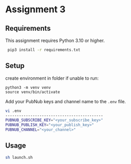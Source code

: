 # Assignment 3

## Requirements

This assignment requires Python 3.10 or higher.

```bash
 pip3 install -r requirements.txt
```

## Setup

create environment in folder if unable to run:

```
python3 -m venv venv
source venv/bin/activate
```
Add your PubNub keys and channel name to the `.env` file.

```bash
vi .env
-------------------------------------------
PUBNUB_SUBSCRIBE_KEY="<your_subscribe_key>"
PUBNUB_PUBLISH_KEY="<your_publish_key>"
PUBNUB_CHANNEL="<your_channel>"
```

## Usage

```bash
sh launch.sh
```
